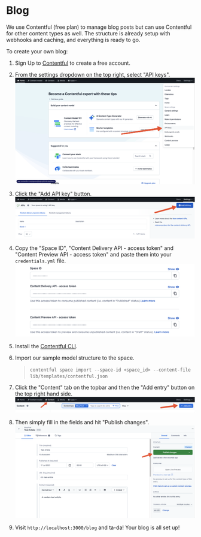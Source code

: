 # Blog

We use Contentful (free plan) to manage blog posts but can use Contentful for other content types as well. The structure is already setup with webhooks and caching, and everything is ready to go.

To create your own blog:

1. Sign Up to [Contentful](https://www.contentful.com/sign-up/) to create a free account.

2. From the settings dropdown on the top right, select "API keys".
   ![API Keys](images/api_keys.png)

3. Click the "Add API key" button.
   ![Add API Key](images/add_api_key.png)

4. Copy the "Space ID", "Content Delivery API - access token" and "Content Preview API - access token" and paste them into your `credentials.yml` file.
   ![Contentful IDs](images/contentful_ids.png)

5. Install the [Contentful CLI](https://www.contentful.com/developers/docs/tutorials/cli/installation/).

6. Import our sample model structure to the space.

   > `contentful space import --space-id <space_id> --content-file lib/templates/contentful.json`

7. Click the "Content" tab on the topbar and then the "Add entry" button on the top right hand side.
   ![Add Entry](images/add_entry.png)

8. Then simply fill in the fields and hit "Publish changes".
   ![Publish Post](images/publish_post.png)

9. Visit `http://localhost:3000/blog` and ta-da! Your blog is all set up!
